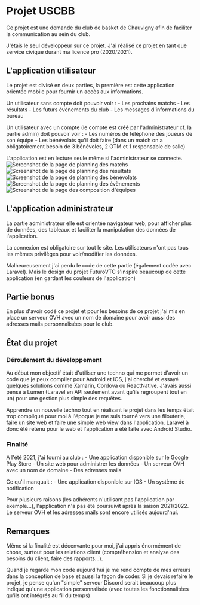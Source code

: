 # Projet USCBB
Ce projet est une demande du club de basket de Chauvigny afin de faciliter la communication au sein du club.

J'étais le seul développeur sur ce projet. J'ai réalisé ce projet en tant que service civique durant ma licence pro (2020/2021).

## L'application utilisateur
Le projet est divisé en deux parties, la première est cette application orientée mobile pour fournir un accès aux informations.

Un utilisateur sans compte doit pouvoir voir :
    - Les prochains matchs
    - Les résultats
    - Les futurs évènements du club
    - Les messages d'informations du bureau

Un utilisateur avec un compte (le compte est créé par l'administrateur cf. la partie admin) doit pouvoir voir :
    - Les numéros de téléphone des joueurs de son équipe
    - Les bénévolats qu'il doit faire (dans un match on a obligatoirement besoin de 3 bénévoles, 2 OTM et 1 responsable de salle)

L'application est en lecture seule même si l'administrateur se connecte.
![Screenshot de la page de planning des matchs](https://github.com/AlexLeGuilb/uscbb/tree/main/public/img/pour_git/match.png)
![Screenshot de la page de planning des résultats](https://github.com/AlexLeGuilb/uscbb/tree/main/public/img/pour_git/result.png)
![Screenshot de la page de planning des bénévolats](https://github.com/AlexLeGuilb/uscbb/tree/main/public/img/pour_git/denev.png)
![Screenshot de la page de planning des évènements](https://github.com/AlexLeGuilb/uscbb/tree/main/public/img/pour_git/event.png)
![Screenshot de la page des composition d'équipes](https://github.com/AlexLeGuilb/uscbb/tree/main/public/img/pour_git/compo.png)
## L'application administrateur
La partie administrateur elle est orientée navigateur web, pour afficher plus de données, des tableaux et faciliter la manipulation des données de l'application.

La connexion est obligatoire sur tout le site.
Les utilisateurs n'ont pas tous les mêmes privilèges pour voir/modifier les données.

Malheureusement j'ai perdu le code de cette partie (également codée avec Laravel). Mais le design du projet FuturoVTC s'inspire beaucoup de cette application (en gardant les couleurs de l'application)

## Partie bonus
En plus d'avoir codé ce projet et pour les besoins de ce projet j'ai mis en place un serveur OVH avec un nom de domaine pour avoir aussi des adresses mails personnalisées pour le club.

## État du projet
### Déroulement du développement
Au début mon objectif était d'utiliser une techno qui me permet d'avoir un code que je peux compiler pour Android et IOS, j'ai cherché et essayé quelques solutions comme Xamarin, Cordova ou ReactNative. J'avais aussi pensé à Lumen (Laravel en API seulement avant qu'ils regroupent tout en un) pour une gestion plus simple des requêtes.

Apprendre un nouvelle techno tout en réalisant le projet dans les temps était trop compliqué pour moi à l'époque je me suis tourné vers une filouterie, faire un site web et faire une simple web view dans l'application. Laravel à donc été retenu pour le web et l'application a été faite avec Android Studio.

### Finalité
A l'été 2021, j'ai fourni au club : 
    - Une application disponible sur le Google Play Store
    - Un site web pour administrer les données
    - Un serveur OVH avec un nom de domaine
    - Des adresses mails

Ce qu'il manquait :
    - Une application disponible sur IOS
    - Un système de notification

Pour plusieurs raisons (les adhérents n'utilisant pas l'application par exemple...), l'application n'a pas été poursuivit après la saison 2021/2022.
Le serveur OVH et les adresses mails sont encore utilisés aujourd'hui.

## Remarques
Même si la finalité est décenvante pour moi, j'ai appris énormément de chose, surtout pour les relations client (compréhension et analyse des besoins du client, faire des rapports...).

Quand je regarde mon code aujourd'hui je me rend compte de mes erreurs dans la conception de base et aussi la façon de coder.
Si je devais refaire le projet, je pense qu'un "simple" serveur Discord serait beaucoup plus indiqué qu'une application personnalisée (avec toutes les fonctionnalitées qu'ils ont intégrés au fil du temps)

